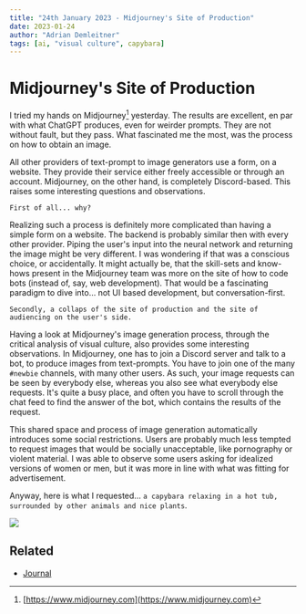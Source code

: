 ```yaml
---
title: "24th January 2023 - Midjourney's Site of Production"
date: 2023-01-24
author: "Adrian Demleitner"
tags: [ai, "visual culture", capybara]
---
```

# Midjourney's Site of Production
I tried my hands on Midjourney[^1] yesterday. The results are excellent, en par with what ChatGPT produces, even for weirder prompts. They are not without fault, but they pass. What fascinated me the most, was the process on how to obtain an image. 

All other providers of text-prompt to image generators use a form, on a website. They provide their service either freely accessible or through an account. Midjourney, on the other hand, is completely Discord-based. This raises some interesting questions and observations.

```First of all... why?```

Realizing such a process is definitely more complicated than having a simple form on a website. The backend is probably similar then with every other provider. Piping the user's input into the neural network and returning the image might be very different. I was wondering if that was a conscious choice, or accidentally. It might actually be, that the skill-sets and know-hows present in the Midjourney team was more on the site of how to code bots (instead of, say, web development). That would be a fascinating paradigm to dive into… not UI based development, but conversation-first.

```Secondly, a collaps of the site of production and the site of audiencing on the user's side.``` 

Having a look at Midjourney's image generation process, through the critical analysis of visual culture, also provides some interesting observations. In Midjourney, one has to join a Discord server and talk to a bot, to produce images from text-prompts. You have to join one of the many `#newbie` channels, with many other users. As such, your image requests can be seen by everybody else, whereas you also see what everybody else requests. It's quite a busy place, and often you have to scroll through the chat feed to find the answer of the bot, which contains the results of the request.

This shared space and process of image generation automatically introduces some social restrictions. Users are probably much less tempted to request images that would be socially unacceptable, like pornography or violent material. I was able to observe some users asking for idealized versions of women or men, but it was more in line with what was fitting for advertisement.

Anyway, here is what I requested… `a capybara relaxing in a hot tub, surrounded by other animals and nice plants`.

![](files/thgie_A_capybara_and_an_isopod_are_relaxing_in_a_hot_tub_surrou_592f146f-d57d-4bf9-a613-fa9671fb9369.png)

## Related
- [Journal](pages/journal.md)

[^1]: [https://www.midjourney.com](https://www.midjourney.com)
